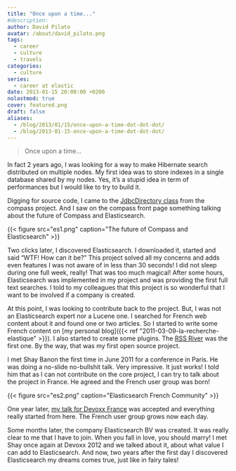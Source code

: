 ```yaml
---
title: "Once upon a time..."
#description: 
author: David Pilato
avatar: /about/david_pilato.png
tags:
  - career
  - culture
  - travels
categories:
  - culture
series:
  - career at elastic
date: 2013-01-15 20:00:00 +0200
nolastmod: true
cover: featured.png
draft: false
aliases:
  - /blog/2013/01/15/once-upon-a-time-dot-dot-dot/
  - /blog/2013-01-15-once-upon-a-time-dot-dot-dot/
---
```


> Once upon a time...

In fact 2 years ago, I was looking for a way to make Hibernate search distributed on multiple nodes. My first idea was to store indexes in a single database shared by my nodes. Yes, it’s a stupid idea in term of performances but I would like to try to build it.

Digging for source code, I came to the [JdbcDirectory class](http://www.compass-project.org/docs/2.0.1/api/org/apache/lucene/store/jdbc/JdbcDirectory.html) from the compass project. And I saw on the compass front page something talking about the future of Compass and Elasticsearch.

{{< figure src="es1.png" caption="The future of Compass and Elasticsearch" >}}

<!--more-->

Two clicks later, I discovered Elasticsearch. I downloaded it, started and said “WTF! How can it be?” This project solved all my concerns and adds even features I was not aware of in less than 30 seconds! I did not sleep during one full week, really! That was too much magical! After some hours, Elasticsearch was implemented in my project and was providing the first full text searches. I told to my colleagues that this project is so wonderful that I want to be involved if a company is created.

At this point, I was looking to contribute back to the project. But, I was not an Elasticsearch expert nor a Lucene one. I searched for French web content about it and found one or two articles. So I started to write some French content on [my personal blog]({{< ref "2011-03-09-la-recherche-elastique" >}}). I also started to create some plugins. The [RSS River](http://david.pilato.fr/rssriver/) was the first one. By the way, that was my first open source project.

I met Shay Banon the first time in June 2011 for a conference in Paris. He was doing a no-slide no-bullshit talk. Very impressive. It just works! I told him that as I can not contribute on the core project, I can try to talk about the project in France. He agreed and the French user group was born!

{{< figure src="es2.png" caption="Elasticsearch French Community" >}}

One year later, [my talk for Devoxx France](http://www.devoxx.com/display/FR12/ElasticSearch+++moteur+de+recherche+NoSQL+REST+JSON+taille+pour+le+cloud) was accepted and everything really started from here. The French user group grows now each day.

Some months later, the company Elasticsearch BV was created. It was really clear to me that I have to join. When you fall in love, you should marry! I met Shay once again at Devoxx 2012 and we talked about it, about what value I can add to Elasticsearch. And now, two years after the first day I discovered Elasticsearch my dreams comes true, just like in fairy tales!
